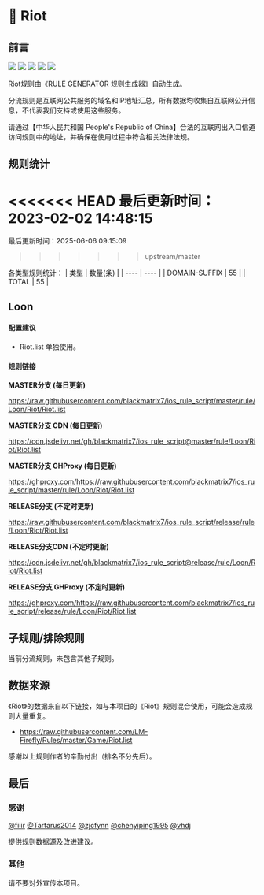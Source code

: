 # 🧸 Riot

## 前言

![](https://shields.io/badge/-移除重复规则-ff69b4) ![](https://shields.io/badge/-DOMAIN与DOMAIN--SUFFIX合并-green) ![](https://shields.io/badge/-DOMAIN--SUFFIX间合并-critical) ![](https://shields.io/badge/-DOMAIN--SUFFIX与DOMAIN--KEYWORD合并-blue) ![](https://shields.io/badge/-IP--CIDR(6)合并-blueviolet) 

Riot规则由《RULE GENERATOR 规则生成器》自动生成。

分流规则是互联网公共服务的域名和IP地址汇总，所有数据均收集自互联网公开信息，不代表我们支持或使用这些服务。

请通过【中华人民共和国 People's Republic of China】合法的互联网出入口信道访问规则中的地址，并确保在使用过程中符合相关法律法规。

## 规则统计

<<<<<<< HEAD
最后更新时间：2023-02-02 14:48:15
=======
最后更新时间：2025-06-06 09:15:09
>>>>>>> upstream/master

各类型规则统计：
| 类型 | 数量(条)  | 
| ---- | ----  |
| DOMAIN-SUFFIX | 55  | 
| TOTAL | 55  | 


## Loon 

#### 配置建议
- Riot.list 单独使用。

#### 规则链接
**MASTER分支 (每日更新)**

https://raw.githubusercontent.com/blackmatrix7/ios_rule_script/master/rule/Loon/Riot/Riot.list

**MASTER分支 CDN (每日更新)**

https://cdn.jsdelivr.net/gh/blackmatrix7/ios_rule_script@master/rule/Loon/Riot/Riot.list

**MASTER分支 GHProxy (每日更新)**

https://ghproxy.com/https://raw.githubusercontent.com/blackmatrix7/ios_rule_script/master/rule/Loon/Riot/Riot.list

**RELEASE分支 (不定时更新)**

https://raw.githubusercontent.com/blackmatrix7/ios_rule_script/release/rule/Loon/Riot/Riot.list

**RELEASE分支CDN (不定时更新)**

https://cdn.jsdelivr.net/gh/blackmatrix7/ios_rule_script@release/rule/Loon/Riot/Riot.list

**RELEASE分支 GHProxy (不定时更新)**

https://ghproxy.com/https://raw.githubusercontent.com/blackmatrix7/ios_rule_script/release/rule/Loon/Riot/Riot.list

## 子规则/排除规则


当前分流规则，未包含其他子规则。

## 数据来源

《Riot》的数据来自以下链接，如与本项目的《Riot》规则混合使用，可能会造成规则大量重复。

- https://raw.githubusercontent.com/LM-Firefly/Rules/master/Game/Riot.list


感谢以上规则作者的辛勤付出（排名不分先后）。

## 最后

### 感谢

[@fiiir](https://github.com/fiiir) [@Tartarus2014](https://github.com/Tartarus2014) [@zjcfynn](https://github.com/zjcfynn) [@chenyiping1995](https://github.com/chenyiping1995) [@vhdj](https://github.com/vhdj)

提供规则数据源及改进建议。

### 其他

请不要对外宣传本项目。